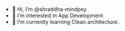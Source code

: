 - 👋 Hi, I’m @shraddha-mindpsy
- 👀 I’m interested in App Development
- 🌱 I’m currently learning Clean architecture. 

<!---
shraddha-mindpsy/shraddha-mindpsy is a ✨ special ✨ repository because its `README.md` (this file) appears on your GitHub profile.
You can click the Preview link to take a look at your changes.
--->
